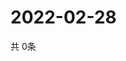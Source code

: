 # 2022-02-28
  共 0条

  <!-- BEGIN -->
  <!-- 最后更新时间Mon Feb 28 2022 09:04:34 GMT+0000 (Coordinated Universal Time) -->
  
  <!-- END -->
  
  